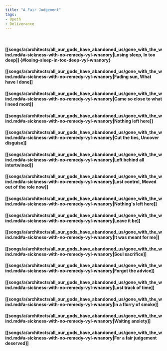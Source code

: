 ```yaml
---
title: "A Fair Judgement"
tags:
- Opeth
- Deliverance
---
```

&nbsp;
#### [[songs/a/architects/all_our_gods_have_abandoned_us/gone_with_the_wind.md#a-sickness-with-no-remedy-vyl-wnanory|Losing sleep, In too deep]] {#losing-sleep-in-too-deep-vyl-wnanory}
#### [[songs/a/architects/all_our_gods_have_abandoned_us/gone_with_the_wind.md#a-sickness-with-no-remedy-vyl-wnanory|Fading sun, What have I done]]
#### [[songs/a/architects/all_our_gods_have_abandoned_us/gone_with_the_wind.md#a-sickness-with-no-remedy-vyl-wnanory|Came so close to what I need most]]
#### [[songs/a/architects/all_our_gods_have_abandoned_us/gone_with_the_wind.md#a-sickness-with-no-remedy-vyl-wnanory|Nothing left here]]
#### [[songs/a/architects/all_our_gods_have_abandoned_us/gone_with_the_wind.md#a-sickness-with-no-remedy-vyl-wnanory|Cut the ties, Uncover disguise]]
#### [[songs/a/architects/all_our_gods_have_abandoned_us/gone_with_the_wind.md#a-sickness-with-no-remedy-vyl-wnanory|Left behind all intertwined]]
#### [[songs/a/architects/all_our_gods_have_abandoned_us/gone_with_the_wind.md#a-sickness-with-no-remedy-vyl-wnanory|Lost control, Moved out of the role now]]
#### [[songs/a/architects/all_our_gods_have_abandoned_us/gone_with_the_wind.md#a-sickness-with-no-remedy-vyl-wnanory|Nothing's left here]]
#### [[songs/a/architects/all_our_gods_have_abandoned_us/gone_with_the_wind.md#a-sickness-with-no-remedy-vyl-wnanory|Leave it be]]
#### [[songs/a/architects/all_our_gods_have_abandoned_us/gone_with_the_wind.md#a-sickness-with-no-remedy-vyl-wnanory|It was meant for me]]
#### [[songs/a/architects/all_our_gods_have_abandoned_us/gone_with_the_wind.md#a-sickness-with-no-remedy-vyl-wnanory|Soul sacrifice]]
#### [[songs/a/architects/all_our_gods_have_abandoned_us/gone_with_the_wind.md#a-sickness-with-no-remedy-vyl-wnanory|Forgot the advice]]
#### [[songs/a/architects/all_our_gods_have_abandoned_us/gone_with_the_wind.md#a-sickness-with-no-remedy-vyl-wnanory|Lost track of time]]
#### [[songs/a/architects/all_our_gods_have_abandoned_us/gone_with_the_wind.md#a-sickness-with-no-remedy-vyl-wnanory|In a flurry of smoke]]
#### [[songs/a/architects/all_our_gods_have_abandoned_us/gone_with_the_wind.md#a-sickness-with-no-remedy-vyl-wnanory|Waiting anxiety]]
#### [[songs/a/architects/all_our_gods_have_abandoned_us/gone_with_the_wind.md#a-sickness-with-no-remedy-vyl-wnanory|For a fair judgement deserved]]
